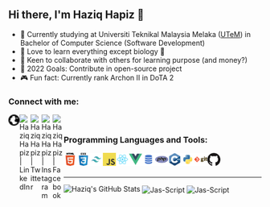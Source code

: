 ## Hi there, I'm Haziq Hapiz 👋

- 🔭 Currently studying at Universiti Teknikal Malaysia Melaka ([UTeM][utem]) in Bachelor of Computer Science (Software Development)
- 🌱 Love to learn everything except biology 🤣
- 👯 Keen to collaborate with others for learning purpose (and money?)
- 🥅 2022 Goals: Contribute in open-source project
- 🎮 Fun fact: Currently rank Archon II in DoTA 2

<!-- ### Spotify Playing 🎧
[<img src="https://now-playing-codestackr.vercel.app/api/spotify-playing" alt="codeSTACKr Spotify Playing" width="350" />](https://open.spotify.com/user/swyqyimdc12jajde4vpwd2x1b) -->

### Connect with me:

[<img align="left" alt="zyqhpz.github.com" width="22px" src="https://raw.githubusercontent.com/iconic/open-iconic/master/svg/globe.svg" />][website]
[<img align="left" alt="Haziq Hapiz | LinkedIn" width="22px" src="https://cdn.jsdelivr.net/npm/simple-icons@v3/icons/linkedin.svg" />][linkedin]
[<img align="left" alt="Haziq Hapiz | Twitter" width="22px" src="https://cdn.jsdelivr.net/npm/simple-icons@v3/icons/twitter.svg" />][twitter]
[<img align="left" alt="Haziq Hapiz | Instagram" width="22px" src="https://cdn.jsdelivr.net/npm/simple-icons@v3/icons/instagram.svg" />][instagram]
[<img align="left" alt="Haziq Hapiz | Facebook" width="22px" src="https://cdn.jsdelivr.net/npm/simple-icons@v3/icons/facebook.svg" />][facebook]

<br />

### Programming Languages and Tools:

[<img align="left" alt="HTML5" width="26px" src="https://raw.githubusercontent.com/github/explore/80688e429a7d4ef2fca1e82350fe8e3517d3494d/topics/html/html.png" />][webdevplaylist]
[<img align="left" alt="CSS3" width="26px" src="https://raw.githubusercontent.com/github/explore/80688e429a7d4ef2fca1e82350fe8e3517d3494d/topics/css/css.png" />][cssplaylist]
[<img align="left" alt="Tailwind" width="26px" src="https://raw.githubusercontent.com/github/explore/80688e429a7d4ef2fca1e82350fe8e3517d3494d/topics/tailwind/tailwind.png" />][tailwind]
[<img align="left" alt="JavaScript" width="26px" src="https://raw.githubusercontent.com/github/explore/80688e429a7d4ef2fca1e82350fe8e3517d3494d/topics/javascript/javascript.png" />][jsplaylist]
[<img align="left" alt="React" width="26px" src="https://raw.githubusercontent.com/github/explore/80688e429a7d4ef2fca1e82350fe8e3517d3494d/topics/react/react.png" />][reactplaylist]
[<img align="left" alt="Vue" width="26px" src="https://raw.githubusercontent.com/github/explore/80688e429a7d4ef2fca1e82350fe8e3517d3494d/topics/vue/vue.png" />][vuejs]
[<img align="left" alt="SQL" width="26px" src="https://raw.githubusercontent.com/github/explore/80688e429a7d4ef2fca1e82350fe8e3517d3494d/topics/sql/sql.png" />][sql]
[<img align="left" alt="PHP" width="26px" src="https://raw.githubusercontent.com/github/explore/80688e429a7d4ef2fca1e82350fe8e3517d3494d/topics/php/php.png" />][php]
[<img align="left" alt="C++" width="26px" src="https://raw.githubusercontent.com/github/explore/80688e429a7d4ef2fca1e82350fe8e3517d3494d/topics/cpp/cpp.png" />][cpp]
[<img align="left" alt="Python" width="26px" src="https://raw.githubusercontent.com/github/explore/80688e429a7d4ef2fca1e82350fe8e3517d3494d/topics/python/python.png" />][python]
[<img align="left" alt="Git" width="26px" src="https://raw.githubusercontent.com/github/explore/80688e429a7d4ef2fca1e82350fe8e3517d3494d/topics/git/git.png" />][git]
[<img align="left" alt="GitHub" width="26px" src="https://raw.githubusercontent.com/github/explore/78df643247d429f6cc873026c0622819ad797942/topics/github/github.png" />][git]

<br />
<br />

---

<img src="https://github-readme-stats.vercel.app/api?username=zyqhpz&show_icons=true&hide_border=true&count_private=true&theme=shades-of-purple&icon_color=fad000" alt="Haziq's GitHub Stats">
<img align="center" src="https://github-readme-streak-stats.herokuapp.com/?user=zyqhpz&count_private=true&theme=radical" alt="Jas-Script" />
<img align="center" width=500 src="https://github-readme-stats.vercel.app/api/top-langs/?username=zyqhpz&count_private=true&theme=radical" alt="Jas-Script" />

<!-- <details>
  <summary>:zap: Github Stats</summary>

  <img align="left" alt="codeSTACKr's Github Stats" src="https://github-readme-stats.codestackr.vercel.app/api?username=codeSTACKr&show_icons=true&hide_border=true" />

</details> -->

[utem]: https://utem.edu.my
[website]: https://zyqhpz.github.io
[twitter]: https://twitter.com/zyqhpz
[youtube]: https://youtube.com/haziqhapiz
[instagram]: https://instagram.com/haziqhapiz
[linkedin]: https://linkedin.com/in/haziqhapiz
[facebook]: https://facebook.com/haziqhapiz
[webdevplaylist]: https://www.youtube.com/playlist?list=PLkwxH9e_vrAJ0WbEsFA9W3I1W-g_BTsbt
[jsplaylist]: https://www.youtube.com/playlist?list=PLkwxH9e_vrALRJKu7wfXby3MKeflhTu6B
[cssplaylist]: https://www.youtube.com/playlist?list=PLkwxH9e_vrALSdvZuEh6gqQdmDoDIoqz4
[reactplaylist]: https://www.youtube.com/playlist?list=PLkwxH9e_vrAK4TdffpxKY3QGyHCpxFcQ0
[vuejs]: https://www.youtube.com/watch?v=FXpIoQ_rT_c
[tailwind]: https://www.youtube.com/playlist?list=PL4cUxeGkcC9gpXORlEHjc5bgnIi5HEGhw
[sql]: https://www.youtube.com/watch?v=7S_tz1z_5bA
[cpp]: https://www.youtube.com/watch?v=_bYFu9mBnr4
[php]: https://www.youtube.com/watch?v=OK_JCtrrv-c
[python]: https://www.youtube.com/watch?v=rfscVS0vtbw
[git]: https://www.youtube.com/watch?v=RGOj5yH7evk
